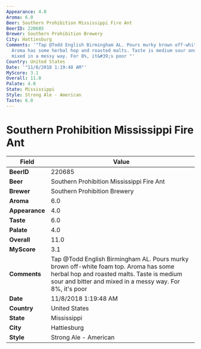 ```yaml
---
Appearance: 4.0
Aroma: 6.0
Beer: Southern Prohibition Mississippi Fire Ant
BeerID: 220685
Brewer: Southern Prohibition Brewery
City: Hattiesburg
Comments: '"Tap @Todd English Birmingham AL. Pours murky brown off-white foam top.
  Aroma has some herbal hop and roasted malts. Taste is medium sour and bitter and
  mixed in a messy way. For 8%, it&#39;s poor "'
Country: United States
Date: '"11/8/2018 1:19:48 AM"'
MyScore: 3.1
Overall: 11.0
Palate: 4.0
State: Mississippi
Style: Strong Ale - American
Taste: 6.0
---
```


# Southern Prohibition Mississippi Fire Ant

| Field         | Value |
|---------------|-------|
| **BeerID** | 220685 |
| **Beer** | Southern Prohibition Mississippi Fire Ant |
| **Brewer** | Southern Prohibition Brewery |
| **Aroma** | 6.0 |
| **Appearance** | 4.0 |
| **Taste** | 6.0 |
| **Palate** | 4.0 |
| **Overall** | 11.0 |
| **MyScore** | 3.1 |
| **Comments** | Tap @Todd English Birmingham AL. Pours murky brown off-white foam top. Aroma has some herbal hop and roasted malts. Taste is medium sour and bitter and mixed in a messy way. For 8%, it&#39;s poor  |
| **Date** | 11/8/2018 1:19:48 AM |
| **Country** | United States |
| **State** | Mississippi |
| **City** | Hattiesburg |
| **Style** | Strong Ale - American |
